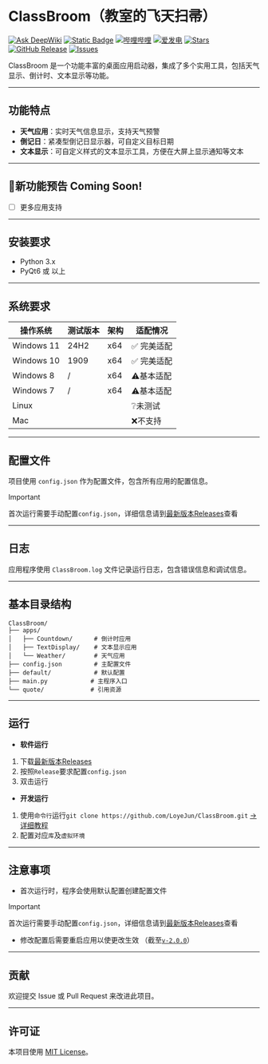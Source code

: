 # ClassBroom（教室的飞天扫帚）
[![Ask DeepWiki](https://deepwiki.com/badge.svg)](https://deepwiki.com/LoyeJun/ClassBroom)
[![Static Badge](https://img.shields.io/badge/GitHub-JunLoye-orange)](https://github.com/JunLoye)
[![哔哩哔哩](https://img.shields.io/badge/BiliBili-主页-00A4DB?style=flat&labelColor=444444&logo=bilibili)](https://space.bilibili.com/1106294102/) 
[![爱发电](https://img.shields.io/badge/dynamic/json?url=https%3A%2F%2Fapi.swo.moe%2Fstats%2Fafdian%2Fspencerwoo&query=count&color=282c34&label=%E7%88%B1%E5%8F%91%E7%94%B5&labelColor=946ce6&suffix=+%E5%8F%91%E7%94%B5%E4%BA%BA%E6%AC%A1+%2F+%E6%9C%88&cacheSeconds=3600)](https://afdian.com/a/LoyeJun)
[![Stars](https://img.shields.io/github/stars/JunLoye/ClassBroom?style=flat&logo=data:image/svg%2bxml;base64,PHN2ZyB4bWxucz0iaHR0cDovL3d3dy53My5vcmcvMjAwMC9zdmciIHZlcnNpb249IjEiIHdpZHRoPSIxNiIgaGVpZ2h0PSIxNiI+PHBhdGggZD0iTTggLjI1YS43NS43NSAwIDAgMSAuNjczLjQxOGwxLjg4MiAzLjgxNSA0LjIxLjYxMmEuNzUuNzUgMCAwIDEgLjQxNiAxLjI3OWwtMy4wNDYgMi45Ny43MTkgNC4xOTJhLjc1MS43NTEgMCAwIDEtMS4wODguNzkxTDggMTIuMzQ3bC0zLjc2NiAxLjk4YS43NS43NSAwIDAgMS0xLjA4OC0uNzlsLjcyLTQuMTk0TC44MTggNi4zNzRhLjc1Ljc1IDAgMCAxIC40MTYtMS4yOGw0LjIxLS42MTFMNy4zMjcuNjY4QS43NS43NSAwIDAgMSA4IC4yNVoiIGZpbGw9IiNlYWM1NGYiLz48L3N2Zz4=&logoSize=auto&label=Stars&labelColor=444444&color=eac54f)](https://github.com/JunLoye/ClassBroom/)
[![GitHub Release](https://img.shields.io/github/v/release/JunLoye/ClassBroom?label=Release&logo=github)](https://github.com/JunLoye/ClassBroom/releases/latest)
[![Issues](https://img.shields.io/github/issues/JunLoye/ClassBroom?style=flat&label=Issues&labelColor=444444&color=1F883D&logo=github)](https://github.com/JunLoye/ClassBroom/issues)

ClassBroom 是一个功能丰富的桌面应用启动器，集成了多个实用工具，包括天气显示、倒计时、文本显示等功能。

---

## 功能特点

- **天气应用**：实时天气信息显示，支持天气预警
- **倒记日**：紧凑型倒记日显示器，可自定义目标日期
- **文本显示**：可自定义样式的文本显示工具，方便在大屏上显示通知等文本

---

## 🚀新功能预告 Coming Soon!
- [ ] 更多应用支持

---

## 安装要求

- Python 3.x
- PyQt6 或 以上

---

## 系统要求

| 操作系统 | 测试版本 | 架构 | 适配情况 |
|---------|------|----------|----------|
| Windows 11 | 24H2 | x64 | ✅ 完美适配 |
| Windows 10 | 1909 | x64 | ✅ 完美适配 |
| Windows 8 | / | x64 | ⚠️基本适配 |
| Windows 7 | / | x64 | ⚠️基本适配 |
| Linux |  |  | ❔未测试 |
| Mac |  |  | ❌不支持 |

---

## 配置文件

项目使用 `config.json` 作为配置文件，包含所有应用的配置信息。
> [!IMPORTANT]
> 首次运行需要手动配置`config.json`，详细信息请到[最新版本Releases](https://github.com/LoyeJun/ClassBroom/releases/latest)查看

---

## 日志

应用程序使用 `ClassBroom.log` 文件记录运行日志，包含错误信息和调试信息。

---

## 基本目录结构

```
ClassBroom/
├── apps/
│   ├── Countdown/      # 倒计时应用
│   ├── TextDisplay/    # 文本显示应用
│   └── Weather/        # 天气应用
├── config.json         # 主配置文件
├── default/            # 默认配置
├── main.py            # 主程序入口
└── quote/             # 引用资源
```

---

## 运行

- **软件运行**
1. 下载[最新版本Releases](https://github.com/LoyeJun/ClassBroom/releases/latest)
2. 按照`Release`要求配置`config.json`
3. 双击运行

- **开发运行**
1. 使用`命令行`运行`git clone https://github.com/LoyeJun/ClassBroom.git` [→详细教程](https://docs.github.com/zh/get-started/git-basics/about-remote-repositories)
2. 配置对应`库`及`虚拟环境`

---

## 注意事项

- 首次运行时，程序会使用默认配置创建配置文件
> [!IMPORTANT]
> 首次运行需要手动配置`config.json`，详细信息请到[最新版本Releases](https://github.com/LoyeJun/ClassBroom/releases/latest)查看
- 修改配置后需要重启应用以使更改生效 （截至[`v-2.0.0`](https://github.com/LoyeJun/ClassBroom/releases/tag/v-2.0.0)）

---

## 贡献
欢迎提交 Issue 或 Pull Request 来改进此项目。

---

## 许可证
本项目使用 [MIT License](LICENSE)。
